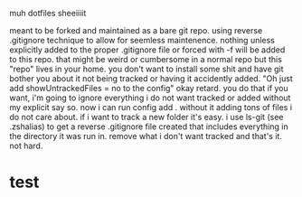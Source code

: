 muh dotfiles sheeiiiit

meant to be forked and maintained as a bare git repo. using reverse .gitignore technique to allow for seemless maintenence. nothing unless explicitly added to the proper .gitignore file or forced with -f will be added to this repo. that might be weird or cumbersome in a normal repo but this "repo" lives in your home. you don't want to install some shit and have git bother you about it not being tracked or having it accidently added. "Oh just add showUntrackedFiles = no to the config" okay retard. you do that if you want, i'm going to ignore everything i do not want tracked or added without my explicit say so. now i can run config add . without it adding tons of files i do not care about. if i want to track a new folder it's easy. i use ls-git (see .zshalias) to get a reverse .gitignore file created that includes everything in the directory it was run in. remove what i don't want tracked and that's it. not hard.

# **test**
